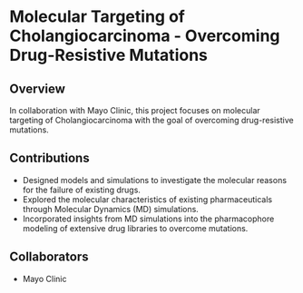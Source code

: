 # Molecular Targeting of Cholangiocarcinoma - Overcoming Drug-Resistive Mutations

## Overview

In collaboration with Mayo Clinic, this project focuses on molecular targeting of Cholangiocarcinoma with the goal of overcoming drug-resistive mutations.

## Contributions

- Designed models and simulations to investigate the molecular reasons for the failure of existing drugs.
- Explored the molecular characteristics of existing pharmaceuticals through Molecular Dynamics (MD) simulations.
- Incorporated insights from MD simulations into the pharmacophore modeling of extensive drug libraries to overcome mutations.

## Collaborators

- Mayo Clinic
